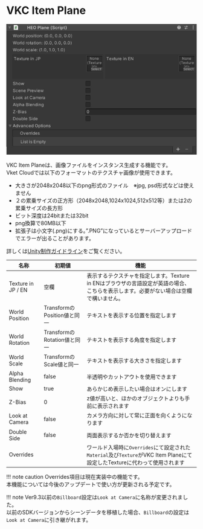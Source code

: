 # VKC Item Plane

![HEOPlane_1](img/HEOPlane_1.jpg)

VKC Item Planeは、画像ファイルをインスタンス生成する機能です。<br>
Vket Cloudでは以下のフォーマットのテクスチャ画像が使用できます。

- 大きさが2048x2048以下のpng形式のファイル　※jpg, psd形式などは使えません
- ２の累乗サイズの正方形（2048x2048,1024x1024,512x512等）または2の累乗サイズの長方形
- ビット深度は24bitまたは32bit
- png換算で80MB以下
- 拡張子は小文字(.png)にする。”.PNG”になっているとサーバーアップロードでエラーが出ることがあります。

詳しくは[Unity制作ガイドライン](../WorldMakingGuide/UnityGuidelines.md)をご覧ください。

| 名称 | 初期値 | 機能 |
| ----   | ---- | ---- |
| Texture in JP / EN | 空欄 | 表示するテクスチャを指定します。Texture in ENはブラウザの言語設定が英語の場合、こちらを表示します。必要がない場合は空欄で構いません。|
| World Position | TransformのPosition値と同一 | テキストを表示する位置を指定します |
| World Rotation | TransformのRotation値と同一 | テキストを表示する角度を指定します |
| World Scale | TransformのScale値と同一 | テキストを表示する大きさを指定します |
| Alpha Blending | false | 半透明やカットアウトを使用できます |
| Show | true | あらかじめ表示したい場合はオンにします |
| Z-Bias | 0 | z値が高いと、ほかのオブジェクトよりも手前に表示されます |
| Look at Camera | false | カメラ方向に対して常に正面を向くようになります |
| Double Side | false | 両面表示するか否かを切り替えます |
| Overrides | | ワールド入場時に`Overrides`にて設定された`Material`及び`Texture`がVKC Item Planeにて設定したTextureに代わって使用されます |

!!! note caution
    Overrides項目は現在実装中の機能です。<br>
    本機能については今後のアップデートで使い方が更新される予定です。

!!! note
    Ver9.3以前の`Billboard`設定は`Look at Camera`に名称が変更されました。<br>
    以前のSDKバージョンからシーンデータを移植した場合、`Billboard`の設定は`Look at Camera`に引き継がれます。